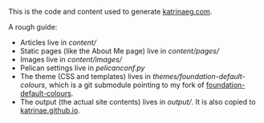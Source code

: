 This is the code and content used to generate [katrinaeg.com](http://www.katrinaeg.com).

A rough guide:

* Articles live in _content/_
* Static pages (like the About Me page) live in _content/pages/_
* Images live in _content/images/_
* Pelican settings live in _pelicanconf.py_
* The theme (CSS and templates) lives in _themes/foundation-default-colours_,
which is a git submodule pointing to my fork of
[foundation-default-colours](https://github.com/KatrinaE/foundation-default-colours).
* The output (the actual site contents) lives in _output/_. It is also copied
to [katrinae.github.io](https://github.com/KatrinaE/katrinae.github.io).